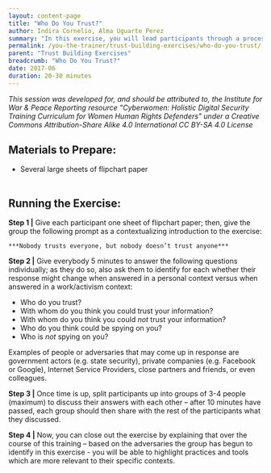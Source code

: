 ```yaml
---
layout: content-page
title: "Who Do You Trust?"
author: Indira Cornelio, Alma Uguarte Perez
summary: "In this exercise, you will lead participants through a process of reflection with the goal of identifying perceived allies and adversaries in each of their individual contexts. The allies and adversaries identified in this quick exercise will help you facilitate a training that is more relevant to your participants, as you will be able to better contextualize different sessions to their specific context(s)."
permalink: /you-the-trainer/trust-building-exercises/who-do-you-trust/
parent: "Trust Building Exercises"
breadcrumb: "Who Do You Trust?"
date: 2017-06
duration: 20-30 minutes
---
```

*This session was developed for, and should be attributed to, the Institute for War & Peace Reporting resource "Cyberwomen: Holistic Digital Security Training Curriculum for Women Human Rights Defenders" under a Creative Commons Attribution-Share Alike 4.0 International CC BY-SA 4.0 License*

## Materials to Prepare: 
- Several large sheets of flipchart paper
<br><br>

## Running the Exercise:
**Step 1 |** Give each participant one sheet of flipchart paper; then, give the group the following prompt as a contextualizing introduction to the exercise:

	***Nobody trusts everyone, but nobody doesn’t trust anyone***

**Step 2 |** Give everybody 5 minutes to answer the following questions individually; as they do so, also ask them to identify for each whether their response might change when answered in a personal context versus when answered in a work/activism context: 
- Who do you trust? 
- With whom do you think you could trust your information? 
- With whom do you think you could *not* trust your information?
- Who do you think could be spying on you? 
- Who is *not* spying on you?

Examples of people or adversaries that may come up in response are government 	actors (e.g. state security), private companies (e.g. Facebook or Google), Internet 	Service Providers, close partners and friends, or even colleagues. 

**Step 3 |** Once time is up, split participants up into groups of 3-4 people (maximum) to discuss their answers with each other – after 10 minutes have passed, each group should then share with the rest of the participants what they discussed.

**Step 4 |** Now, you can close out the exercise by explaining that over the course of this training – based on the adversaries the group has begun to identify in this exercise - you will be able to highlight practices and tools which are more relevant to their specific contexts.

